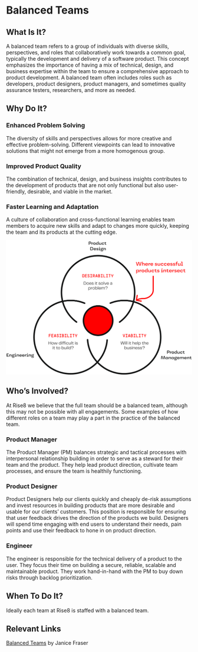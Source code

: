 # Balanced Teams 

## What Is It?
A balanced team refers to a group of individuals with diverse skills, perspectives, and roles that collaboratively work towards a common goal, typically the development and delivery of a software product. This concept emphasizes the importance of having a mix of technical, design, and business expertise within the team to ensure a comprehensive approach to product development. A balanced team often includes roles such as developers, product designers, product managers, and sometimes quality assurance testers, researchers, and more as needed.


## Why Do It?
### Enhanced Problem Solving

The diversity of skills and perspectives allows for more creative and effective problem-solving. Different viewpoints can lead to innovative solutions that might not emerge from a more homogenous group.

### Improved Product Quality 

The combination of technical, design, and business insights contributes to the development of products that are not only functional but also user-friendly, desirable, and viable in the market.

### Faster Learning and Adaptation

A culture of collaboration and cross-functional learning enables team members to acquire new skills and adapt to changes more quickly, keeping the team and its products at the cutting edge.

![Balanced team](../../assets/BalancedTeam.png)

## Who’s Involved? 
At Rise8 we believe that the full team should be a balanced team, although this may not be possible with all engagements. Some examples of how different roles on a team may play a part in the practice of the balanced team.

### Product Manager

The Product Manager (PM) balances strategic and tactical processes with interpersonal relationship building in order to serve as a steward for their team and the product. They help lead product direction, cultivate team processes, and ensure the team is healthily functioning. 

### Product Designer

Product Designers help our clients quickly and cheaply de-risk assumptions and invest resources in building products that are more desirable and usable for our clients’ customers. This position is responsible for ensuring that user feedback drives the direction of the products we build. Designers will spend time engaging with end users to understand their needs, pain points and use their feedback to hone in on product direction. 

### Engineer

The engineer is responsible for the technical delivery of a product to the user. They focus their time on building a secure, reliable, scalable and maintainable product. They work hand-in-hand with the PM to buy down risks through backlog prioritization. 

## When To Do It?
Ideally each team at Rise8 is staffed with a balanced team. 

## Relevant Links
[Balanced Teams](https://www.youtube.com/watch?v=Z_Q4Q8rCVpU) by Janice Fraser
